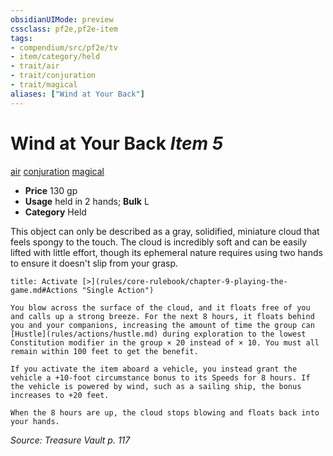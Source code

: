```yaml
---
obsidianUIMode: preview
cssclass: pf2e,pf2e-item
tags:
- compendium/src/pf2e/tv
- item/category/held
- trait/air
- trait/conjuration
- trait/magical
aliases: ["Wind at Your Back"]
---
```

# Wind at Your Back *Item 5*  
[air](rules/traits/air.md)  [conjuration](rules/traits/conjuration.md)  [magical](rules/traits/magical.md)  

- **Price** 130 gp
- **Usage** held in 2 hands; **Bulk** L
- **Category** Held

This object can only be described as a gray, solidified, miniature cloud that feels spongy to the touch. The cloud is incredibly soft and can be easily lifted with little effort, though its ephemeral nature requires using two hands to ensure it doesn't slip from your grasp.

```ad-embed-ability
title: Activate [>](rules/core-rulebook/chapter-9-playing-the-game.md#Actions "Single Action")

You blow across the surface of the cloud, and it floats free of you and calls up a strong breeze. For the next 8 hours, it floats behind you and your companions, increasing the amount of time the group can [Hustle](rules/actions/hustle.md) during exploration to the lowest Constitution modifier in the group × 20 instead of × 10. You must all remain within 100 feet to get the benefit.

If you activate the item aboard a vehicle, you instead grant the vehicle a +10-foot circumstance bonus to its Speeds for 8 hours. If the vehicle is powered by wind, such as a sailing ship, the bonus increases to +20 feet.

When the 8 hours are up, the cloud stops blowing and floats back into your hands.
```

*Source: Treasure Vault p. 117*